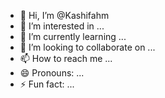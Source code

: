 - 👋 Hi, I’m @Kashifahm
- 👀 I’m interested in ...
- 🌱 I’m currently learning ...
- 💞️ I’m looking to collaborate on ...
- 📫 How to reach me ...
- 😄 Pronouns: ...
- ⚡ Fun fact: ...

<!---
Kashifahm/Kashifahm is a ✨ special ✨ repository because its `README.md` (this file) appears on your GitHub profile.
You can click the Preview link to take a look at your changes.
--->
